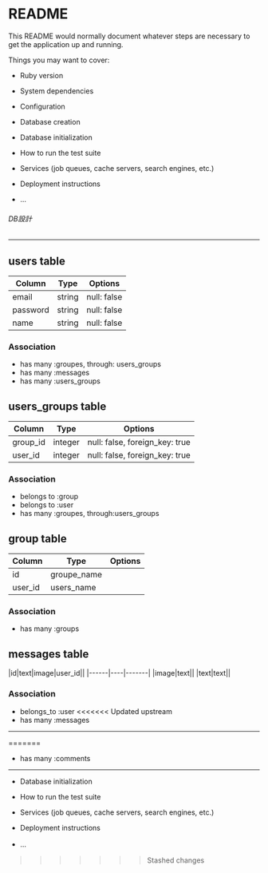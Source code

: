 # README

This README would normally document whatever steps are necessary to get the
application up and running.

Things you may want to cover:

* Ruby version

* System dependencies

* Configuration

* Database creation

* Database initialization

* How to run the test suite

* Services (job queues, cache servers, search engines, etc.)

* Deployment instructions

* ...

###### DB設計
---------------------------------------
## users table
|Column|Type|Options|
|------|----|-------|
|email|string|null: false|
|password|string|null: false|
|name|string|null: false|

### Association
- has many :groupes, through: users_groups
- has many :messages
- has many :users_groups

## users_groups table
|Column|Type|Options|
|------|----|-------|
|group_id|integer|null: false, foreign_key: true|
|user_id|integer|null: false, foreign_key: true|
### Association
- belongs to :group
- belongs to :user
- has many :groupes, through:users_groups

## group table
|Column|Type|Options|
|------|----|-------|
|id|groupe_name|
|user_id|users_name|
### Association
- has many :groups

## messages table
|id|text|image|user_id||
|------|----|-------|
|image|text||
|text|text||
### Association
- belongs_to :user
<<<<<<< Updated upstream
- has many :messages
-------------------------
=======
- has many :comments
---------------------------
* Database initialization

* How to run the test suite

* Services (job queues, cache servers, search engines, etc.)

* Deployment instructions

* ...　
>>>>>>> Stashed changes
